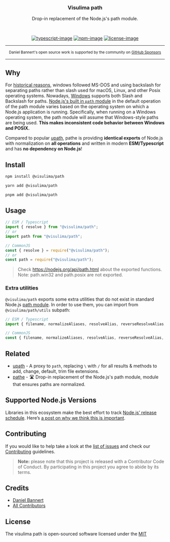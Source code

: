<div align="center">
  <h3>Visulima path</h3>
  <p>
  Drop-in replacement of the Node.js's path module.
  </p>
</div>

<br />

<div align="center">

[![typescript-image]][typescript-url] [![npm-image]][npm-url] [![license-image]][license-url]

</div>

---

<div align="center">
    <p>
        <sup>
            Daniel Bannert's open source work is supported by the community on <a href="https://github.com/sponsors/prisis">GitHub Sponsors</a>
        </sup>
    </p>
</div>

---

## Why

For [historical reasons](https://docs.microsoft.com/en-us/archive/blogs/larryosterman/why-is-the-dos-path-character), windows followed MS-DOS and using backslash for separating paths rather than slash used for macOS, Linux, and other Posix operating systems. Nowadays, [Windows](https://docs.microsoft.com/en-us/windows/win32/fileio/naming-a-file?redirectedfrom=MSDN) supports both Slash and Backslash for paths. [Node.js's built in `path` module](https://nodejs.org/api/path.html) in the default operation of the path module varies based on the operating system on which a Node.js application is running. Specifically, when running on a Windows operating system, the path module will assume that Windows-style paths are being used. **This makes inconsistent code behavior between Windows and POSIX.**

Compared to popular [upath](https://github.com/anodynos/upath), pathe is providing **identical exports** of Node.js with normalization on **all operations** and written in modern **ESM/Typescript** and has **no dependency on Node.js**!

## Install

```sh
npm install @visulima/path
```

```sh
yarn add @visulima/path
```

```sh
pnpm add @visulima/path
```

## Usage

```js
// ESM / Typescript
import { resolve } from "@visulima/path";
// or
import path from "@visulima/path";

// CommonJS
const { resolve } = require("@visulima/path");
// or
const path = require("@visulima/path");
```

> Check https://nodejs.org/api/path.html about the exported functions.
> Note: path.win32 and path.posix are not exported.

### Extra utilities

`@visulima/path` exports some extra utilities that do not exist in standard Node.js [path module](https://nodejs.org/api/path.html).
In order to use them, you can import from `@visulima/path/utils` subpath:

```js
// ESM / Typescript
import { filename, normalizeAliases, resolveAlias, reverseResolveAlias, isRelative, isBinaryPath, toPath } from "@visulima/path/utils";

// CommonJS
const { filename, normalizeAliases, resolveAlias, reverseResolveAlias, isRelative, isBinaryPath, toPath } = require("@visulima/path/utils");
```

## Related

-   [upath](https://github.com/anodynos/upath) - A proxy to `path`, replacing `\` with `/` for all results & methods to add, change, default, trim file extensions.
-   [pathe](https://github.com/unjs/pathe) - 🛣️ Drop-in replacement of the Node.js's path module, module that ensures paths are normalized.

## Supported Node.js Versions

Libraries in this ecosystem make the best effort to track [Node.js’ release schedule](https://github.com/nodejs/release#release-schedule).
Here’s [a post on why we think this is important](https://medium.com/the-node-js-collection/maintainers-should-consider-following-node-js-release-schedule-ab08ed4de71a).

## Contributing

If you would like to help take a look at the [list of issues](https://github.com/visulima/visulima/issues) and check our [Contributing](.github/CONTRIBUTING.md) guidelines.

> **Note:** please note that this project is released with a Contributor Code of Conduct. By participating in this project you agree to abide by its terms.

## Credits

-   [Daniel Bannert](https://github.com/prisis)
-   [All Contributors](https://github.com/visulima/visulima/graphs/contributors)

## License

The visulima path is open-sourced software licensed under the [MIT][license-url]

[typescript-image]: https://img.shields.io/badge/Typescript-294E80.svg?style=for-the-badge&logo=typescript
[typescript-url]: "typescript"
[license-image]: https://img.shields.io/npm/l/@visulima/path?color=blueviolet&style=for-the-badge
[license-url]: LICENSE.md "license"
[npm-image]: https://img.shields.io/npm/v/@visulima/path/latest.svg?style=for-the-badge&logo=npm
[npm-url]: https://www.npmjs.com/package/@visulima/path/v/latest "npm"
